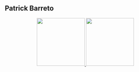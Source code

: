 ## Patrick Barreto

<div align="center">
  <a href="https://github.com/PatrickBarreto">
  <img height="150em" src="https://github-readme-stats.vercel.app/api?username=PatrickBarreto&show_icons=true&theme=highcontrast&include_all_commits=true&count_private=true"/>
  <img height="150em" src="https://github-readme-stats.vercel.app/api/top-langs/?username=PatrickBarreto&layout=compact&langs_count=7&theme=highcontrast"/>
</div>

<!--
**PatrickBarreto/PatrickBarreto** is a ✨ _special_ ✨ repository because its `README.md` (this file) appears on your GitHub profile.

Here are some ideas to get you started:

- 🔭 I’m currently working on ...
- 🌱 I’m currently learning ...
- 👯 I’m looking to collaborate on ...
- 🤔 I’m looking for help with ...
- 💬 Ask me about ...
- 📫 How to reach me: ...
- 😄 Pronouns: ...
- ⚡ Fun fact: ...
-->
